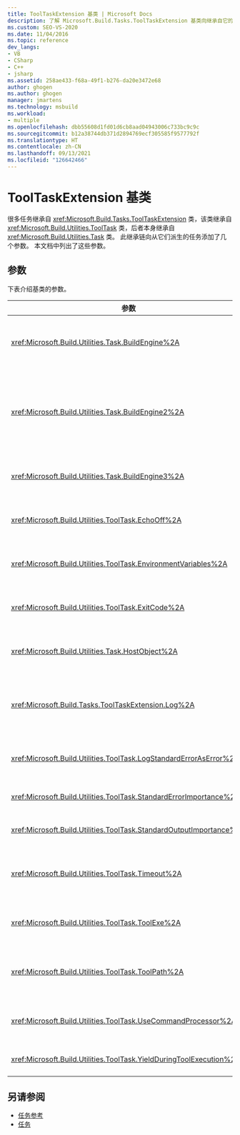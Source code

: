 ```yaml
---
title: ToolTaskExtension 基类 | Microsoft Docs
description: 了解 Microsoft.Build.Tasks.ToolTaskExtension 基类向继承自它的任务添加的参数。
ms.custom: SEO-VS-2020
ms.date: 11/04/2016
ms.topic: reference
dev_langs:
- VB
- CSharp
- C++
- jsharp
ms.assetid: 258ae433-f68a-49f1-b276-da20e3472e68
author: ghogen
ms.author: ghogen
manager: jmartens
ms.technology: msbuild
ms.workload:
- multiple
ms.openlocfilehash: dbb55608d1fd01d6cb8aad04943006c733bc9c9c
ms.sourcegitcommit: b12a38744db371d2894769ecf305585f9577792f
ms.translationtype: HT
ms.contentlocale: zh-CN
ms.lasthandoff: 09/13/2021
ms.locfileid: "126642466"
---
```

# <a name="tooltaskextension-base-class"></a>ToolTaskExtension 基类

很多任务继承自 <xref:Microsoft.Build.Tasks.ToolTaskExtension> 类，该类继承自 <xref:Microsoft.Build.Utilities.ToolTask> 类，后者本身继承自 <xref:Microsoft.Build.Utilities.Task> 类。 此继承链向从它们派生的任务添加了几个参数。 本文档中列出了这些参数。

## <a name="parameters"></a>参数

 下表介绍基类的参数。

| 参数 | 说明 |
| - | - |
| <xref:Microsoft.Build.Utilities.Task.BuildEngine%2A> | 可选 <xref:Microsoft.Build.Framework.IBuildEngine> 参数。<br /><br /> 指定可供任务使用的生成引擎接口。 生成引擎会自动设置此参数，以允许任务回调到其中。 |
| <xref:Microsoft.Build.Utilities.Task.BuildEngine2%2A> | 可选 <xref:Microsoft.Build.Framework.IBuildEngine2> 参数。<br /><br /> 指定可供任务使用的生成引擎接口。 生成引擎会自动设置此参数，以允许任务回调到其中。<br /><br /> 这是一个便捷属性，使从此类继承的任务作者不必将值从 `IBuildEngine` 强制转换为 `IBuildEngine2`。 |
| <xref:Microsoft.Build.Utilities.Task.BuildEngine3%2A> | 可选 <xref:Microsoft.Build.Framework.IBuildEngine3> 参数。<br /><br /> 指定主机使用的生成引擎接口。 |
| <xref:Microsoft.Build.Utilities.ToolTask.EchoOff%2A> | 可选 `bool` 参数。<br /><br /> 设置为 `true` 时，此任务会将 /Q  传递到 cmd.exe  命令行，以便命令行不会复制到 stdout。 |
| <xref:Microsoft.Build.Utilities.ToolTask.EnvironmentVariables%2A> | 可选的 `String` 数组参数。<br /><br /> 环境变量对的数组（使用等号分隔）。 这些变量会传递到生成的可执行文件以及（有选择地重写）常规环境块。 |
| <xref:Microsoft.Build.Utilities.ToolTask.ExitCode%2A> | 可选 `Int32` 输出只读参数。<br /><br /> 指定执行的命令提供的退出代码。 如果任务记录了任何错误，但进程的退出代码为 0（成功），则这设置为 -1。 |
| <xref:Microsoft.Build.Utilities.Task.HostObject%2A> | 可选 <xref:Microsoft.Build.Framework.ITaskHost> 参数。<br /><br /> 指定主机对象实例（可以为 null）。 如果主机 IDE 具有与此特定任务关联的主机对象，则生成引擎会设置此属性。 |
| <xref:Microsoft.Build.Tasks.ToolTaskExtension.Log%2A> | 可选 <xref:Microsoft.Build.Utilities.TaskLoggingHelper> 只读参数。<br /><br /> 获取包含任务日志记录方法的 <xref:Microsoft.Build.Tasks.TaskLoggingHelperExtension> 类的实例。 |
| <xref:Microsoft.Build.Utilities.ToolTask.LogStandardErrorAsError%2A> | 选项 `bool` 参数。<br /><br /> 如果是 `true`，则在标准错误流上收到的所有消息都记录为错误。 |
| <xref:Microsoft.Build.Utilities.ToolTask.StandardErrorImportance%2A> | 可选 `String` 参数。<br /><br /> 用于从标准输出流记录文本的重要性。 |
| <xref:Microsoft.Build.Utilities.ToolTask.StandardOutputImportance%2A> | 可选 `String` 参数。<br /><br /> 用于从标准输出流记录文本的重要性。 |
| <xref:Microsoft.Build.Utilities.ToolTask.Timeout%2A> | 虚拟可选 `Int32` 参数。<br /><br /> 指定终止任务可执行文件之前的时间量（以毫秒为单位）。 默认值是 `Int.MaxValue`，指示没有超时期限。 超时以毫秒为单位。 |
| <xref:Microsoft.Build.Utilities.ToolTask.ToolExe%2A> | 虚拟可选 `string` 参数。<br /><br /> 项目可能会实现此参数以重写 ToolName。 任务可能会重写此参数以保留 ToolName。 |
| <xref:Microsoft.Build.Utilities.ToolTask.ToolPath%2A> | 可选 `string` 参数。<br /><br /> 指定任务从中加载基础可执行文件的位置。 如果未指定此参数，则任务会使用与运行 MSBuild 的框架版本对应的 SDK 安装路径。 |
| <xref:Microsoft.Build.Utilities.ToolTask.UseCommandProcessor%2A> | 可选 `bool` 参数。<br /><br /> 设置为 `true` 时，此任务会为命令行创建一个批处理文件，并使用命令处理器执行它（而不是直接执行命令）。 |
| <xref:Microsoft.Build.Utilities.ToolTask.YieldDuringToolExecution%2A> | 可选 `bool` 参数。<br /><br /> 设置为 `true` 时，此任务会在其任务执行时生成节点。 |

## <a name="see-also"></a>另请参阅

- [任务参考](../msbuild/msbuild-task-reference.md)
- [任务](../msbuild/msbuild-tasks.md)

